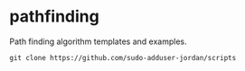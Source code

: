 # pathfinding

Path finding algorithm templates and examples.

```
git clone https://github.com/sudo-adduser-jordan/scripts
```
